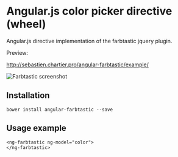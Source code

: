 Angular.js color picker directive (wheel)
==========================================

Angular.js directive implementation of the farbtastic jquery plugin.

Preview:

http://sebastien.chartier.pro/angular-farbtastic/example/

![Farbtastic screenshot](http://sebastien.chartier.pro/angular-farbtastic/farbtastic.jpg "Screenshot")

Installation
------------

```
bower install angular-farbtastic --save
```

Usage example
-------------

```
<ng-farbtastic ng-model="color">
</ng-farbtastic>
```

